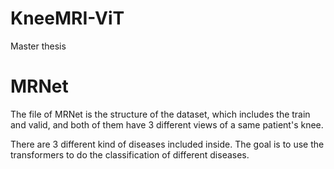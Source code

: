 # KneeMRI-ViT
Master thesis

# MRNet
The file of MRNet is the structure of the dataset, which includes the train and valid, and both of them have 3 different views of a same patient's knee.

There are 3 different kind of diseases included inside. The goal is to use the transformers to do the classification of different diseases.
